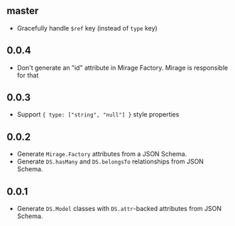 master
------

* Gracefully handle `$ref` key (instead of `type` key)

0.0.4
-----

* Don't generate an "id" attribute in Mirage Factory. Mirage is responsible for
  that

0.0.3
-----

* Support `{ type: ["string", "null"] }` style properties

0.0.2
-----

* Generate `Mirage.Factory` attributes from a JSON Schema.
* Generate `DS.hasMany` and `DS.belongsTo` relationships from JSON Schema.

0.0.1
-----

* Generate `DS.Model` classes with `DS.attr`-backed attributes from JSON Schema.
